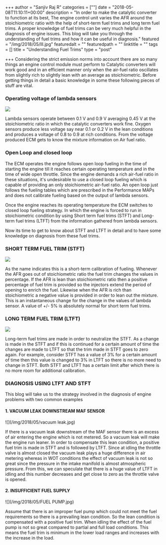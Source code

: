 +++
author = "Sanjiv Raj R"
categories = [""]
date = "2018-05-08T11:10:11+00:00"
description = "In order to make the catalytic converter to function at its best, The engine control unit varies the AFR around the stoichiometric ratio with the help of short-term fuel trims and long term fuel trims. A proper knowledge of fuel trims can be very much helpful in the diagnosis of engine issues. This blog will take you through the understanding of fuel trims and how it can be useful in diagnosis."
featured = "/img/2018/05/lll.jpg"
featuredalt = ""
featuredpath = ""
linktitle = ""
tags = []
title = "Understanding Fuel Trims"
type = "post"

+++
Considering the strict emission norms into account there are so many things an engine control module must perform to Catalytic converters will work good and in an efficient manner only when the air-fuel ratio oscillates from slightly rich to slightly lean with an average as stoichiometric. Before getting things in detail a basic knowledge in some these following pieces of stuff are vital.

### Operating voltage of lambda sensors

![](/img/2018/06/3.jpg)

Lambda sensors operate between 0.1 V and 0.9 V averaging 0.45 V at the stoichiometric ratio in which the catalytic converters work fine. Oxygen sensors produce less voltage say near 0.1 or 0.2 V in the lean conditions and produces a voltage of 0.8 to 0.9 at rich conditions. From the voltage produced ECM gets to know the mixture information on Air fuel ratio.

### Open Loop and closed loop

The ECM operates the engine follows open loop fueling in the time of starting the engine till it reaches certain operating temperature and in the time of wide open throttle. Since the engine demands a rich air-fuel ratio in these situations, it's undesirable to use a closed loop fueling which is capable of providing an only stoichiometric air-fuel ratio. An open loop just follows the fueling tables which are prescribed in the Performance MAPs and does not calibrate fueling based on the output of lambda sensors.

Once the engine reaches its operating temperature the ECM switches to closed loop fueling strategy. In which the engine is forced to run in stoichiometric condition by using Short term fuel trims (STFT) and Long-term fuel trims (LTFT) from the information gathered from lambda sensors.

Now its time to get to know about STFT and LTFT in detail and to have some knowledge on diagnosis from these fuel trims.

### SHORT TERM FUEL TRIM (STFT)

![](/img/2018/06/2.jpg)

As the name indicates this is a short-term calibration of fueling. Whenever the AFR goes out of stoichiometric ratio the fuel trim changes the values in percentage. If the AFR is lean than stoichiometric ratio then a positive percentage of fuel trim is provided so the injectors extend the period of opening to enrich the fuel. Likewise when the AFR is rich than stoichiometric a negative value is provided in order to lean out the mixture. This is an instantaneous change for the change in the values of lambda sensor. A value of  +/- 5% is absolutely normal for short term fuel trims.

### LONG TERM FUEL TRIM (LTFT)

![](/img/2018/06/1.jpg)

Long-term fuel trims are made in order to neutralize the STFT. As a change is made in the STFT and if this is continued for a certain amount of time the changes are made to LTFT so that the trim made in STFT goes to zero again. For example, consider STFT has a value of 3% for a certain amount of time then this value is changed to 3% in LTFT so there is no more need to change in STFT. Both STFT and LTFT has a certain limit after which there is no more room for additional calibration.

### DIAGNOSIS USING LTFT AND STFT

This blog will take us to the strategy involved in the diagnosis of engine problems with two common examples

#### 1. VACUUM LEAK DOWNSTREAM MAF SENSOR

![](/img/2018/05/vacuum leak.jpg)

If there is a vacuum leak downstream of the MAF sensor there is an excess of air entering the engine which is not metered. So a vacuum leak will make the engine run leaner. In order to compensate this lean condition, a positive fuel trim is made in STFT and is followed by LTFT. Since at idling the throttle valve is almost closed the vacuum leak plays a huge difference in air metering whereas in WOT conditions the effect of vacuum leak is not so great since the pressure in the intake manifold is almost atmospheric pressure. From this, we can speculate that there is a huge value of LTFT in idling and this number decreases and get close to zero as the throttle valve is opened.

#### 2. INSUFFICIENT FUEL SUPPLY

![](/img/2018/05/FUEL PUMP.jpg)

Assume that there is an improper fuel pump which could not meet the fuel requirements so there is a prevailing lean condition. So the lean condition is compensated with a positive fuel trim. When idling the effect of the fuel pump is not so great compared to partial and full load conditions. This means the fuel trim is minimum in the lower load ranges and increases with the increase in the load.
